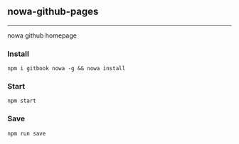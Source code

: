 ## nowa-github-pages

---

nowa github homepage

### Install

```shell
npm i gitbook nowa -g && nowa install
```

### Start

```shell
npm start
```

### Save

```shell
npm run save
```
